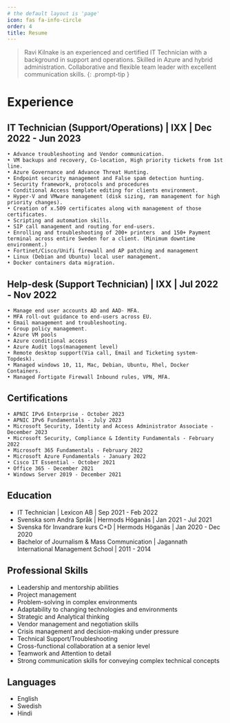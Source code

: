 ```yaml
---
# the default layout is 'page'
icon: fas fa-info-circle
order: 4
title: Resume
---
```


> Ravi Kilnake is an experienced and certified IT Technician with a background in support and operations. Skilled in Azure and hybrid administration. Collaborative and flexible team leader with excellent communication skills.
{: .prompt-tip }

# Experience

## IT Technician (Support/Operations) | IXX | Dec 2022 - Jun 2023

    • Advance troubleshooting and Vendor communication. 
    • VM backups and recovery, Co-location, High priority tickets from 1st line.
    • Azure Governance and Advance Threat Hunting. 
    • Endpoint security management and False spam detection hunting. 
    • Security framework, protocols and procedures
    • Conditional Access template editing for clients environment. 
    • Hyper-V and VMware management (disk sizing, ram management for high priority changes).
    • Creation of x.509 certificates along with management of those certificates.
    • Scripting and automation skills.
    • SIP call management and routing for end-users.
    • Enrolling and troubleshooting of 200+ printers  and 150+ Payment terminal across entire Sweden for a client. (Minimum downtime environment.) 
    • Fortinet/Cisco/Unifi firewall and AP patching and management
    • Linux (Debian and Ubuntu) local user management.
    • Docker containers data migration. 

## Help-desk (Support Technician) | IXX | Jul 2022 - Nov 2022

    • Manage end user accounts AD and AAD- MFA.
    • MFA roll-out guidance to end-users across EU.  
    • Email management and troubleshooting.
    • Group policy management.
    • Azure VM pools
    • Azure conditional access
    • Azure Audit logs(management level)
    • Remote desktop support(Via call, Email and Ticketing system-Topdesk).
    • Managed windows 10, 11, Mac, Debian, Ubuntu, Rhel, Docker Containers. 
    • Managed Fortigate Firewall Inbound rules, VPN, MFA.


## Certifications

    • APNIC IPv6 Enterprise - October 2023
    • APNIC IPv6 Fundamentals - July 2023
    • Microsoft Security, Identity and Access Administrator Associate - December 2023
    • Microsoft Security, Compliance & Identity Fundamentals - February 2022
    • Microsoft 365 Fundamentals - February 2022
    • Microsoft Azure Fundamentals - January 2022
    • Cisco IT Essential - October 2021
    • Office 365 - December 2021
    • Windows Server 2019 - December 2021


## Education

- IT Technician | Lexicon AB | Sep 2021 - Feb 2022
- Svenska som Andra Språk | Hermods Höganäs | Jan 2021 - Jul 2021
- Svenska för Invandrare kurs C+D | Hermods Höganäs | Jan 2020 - 	Dec 2020
- Bachelor of Journalism & Mass Communication | Jagannath 	International Management School | 2011 - 2014


## Professional Skills

- Leadership and mentorship abilities
- Project management
- Problem-solving in complex environments
- Adaptability to changing technologies and environments
- Strategic and Analytical thinking
- Vendor management and negotiation skills
- Crisis management and decision-making under pressure
- Technical Support/Troubleshooting
- Cross-functional collaboration at a senior level
- Teamwork and Attention to detail
- Strong communication skills for conveying complex technical 	concepts


## Languages

- English
- Swedish
- Hindi